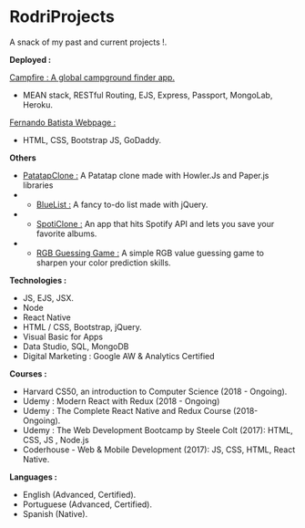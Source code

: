 # RodriProjects

A snack of my past and current projects !.

**Deployed :**

[Campfire : A global campground finder app.](https://protected-bayou-93766.herokuapp.com)
- MEAN stack, RESTful Routing, EJS, Express, Passport, MongoLab, Heroku.

[Fernando Batista Webpage :](http://www.fernandoarielbatista.com)
- HTML, CSS, Bootstrap JS, GoDaddy.

**Others**
- [PatatapClone :](http://htmlpreview.github.io/?https://github.com/ropaillet/RodriProjects/blob/master/Web/Web%20Projects/PatatapClone/patap.html) A Patatap clone made with Howler.Js and Paper.js libraries
- - [BlueList :](http://htmlpreview.github.io/?https://github.com/ropaillet/RodriProjects/blob/master/Web/Web%20Projects/BlueList/todo.html) A fancy to-do list made with jQuery.
- - [SpotiClone :](http://htmlpreview.github.io/?https://github.com/ropaillet/RodriProjects/blob/master/Web/Web%20Projects/SpotiClone/spoticlone.html) An app that hits Spotify API and lets you save your favorite albums.
- - [RGB Guessing Game :](http://htmlpreview.github.io/?https://github.com/ropaillet/RodriProjects/blob/master/Web/Web%20Projects/RGB%20GAME/rgbgame.html) A simple RGB value guessing game to sharpen your color prediction skills.

**Technologies :**
- JS, EJS, JSX.
- Node
- React Native
- HTML / CSS, Bootstrap, jQuery.
- Visual Basic for Apps
- Data Studio, SQL, MongoDB
- Digital Marketing : Google AW & Analytics Certified

**Courses :**
- Harvard CS50, an introduction to Computer Science (2018 - Ongoing).
- Udemy : Modern React with Redux (2018 - Ongoing)
- Udemy : The Complete React Native and Redux Course (2018- Ongoing).
- Udemy : The Web Development Bootcamp by Steele Colt (2017): HTML, CSS, JS , Node.js
- Coderhouse - Web & Mobile Development (2017): JS, CSS, HTML, React Native.

**Languages :**
- English (Advanced, Certified).
- Portuguese (Advanced, Certified).
- Spanish (Native).
